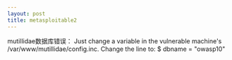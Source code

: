 ```yaml
---
layout: post
title: metasploitable2
---
```


mutillidae数据库错误：
Just change a variable in the vulnerable machine's /var/www/mutillidae/config.inc. Change the line to: $ dbname = "owasp10"﻿
